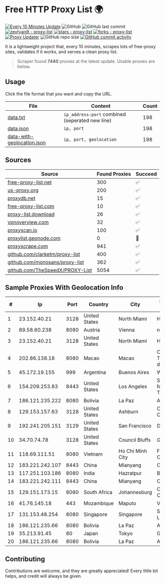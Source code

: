 
# Free HTTP Proxy List 🌍

[![Every 10 Minutes Update](https://github.com/mertguvencli/http-proxy-list/actions/workflows/main.yml/badge.svg?branch=main)](https://github.com/mertguvencli/http-proxy-list/actions/workflows/main.yml)
![GitHub](https://img.shields.io/github/license/mertguvencli/http-proxy-list)
![GitHub last commit](https://img.shields.io/github/last-commit/mertguvencli/http-proxy-list)
[![zevtyardt - proxy-list](https://img.shields.io/static/v1?label=zevtyardt&message=proxy-list&color=blue&logo=github)](https://github.com/zevtyardt/proxy-list "Go to GitHub repo")
[![stars - proxy-list](https://img.shields.io/github/stars/zevtyardt/proxy-list?style=social)](https://github.com/zevtyardt/proxy-list)
[![forks - proxy-list](https://img.shields.io/github/forks/zevtyardt/proxy-list?style=social)](https://github.com/zevtyardt/proxy-list)
[![Proxy Updater](https://github.com/zevtyardt/proxy-list/workflows/Proxy%20Updater/badge.svg)](https://github.com/zevtyardt/proxy-list/actions?query=workflow:"Proxy+Updater")
![GitHub repo size](https://img.shields.io/github/repo-size/zevtyardt/proxy-list)
[![GitHub commit activity](https://img.shields.io/github/commit-activity/m/zevtyardt/proxy-list?logo=commits)](https://github.com/zevtyardt/proxy-list/commits/main)

It is a lightweight project that, every 10 minutes, scrapes lots of free-proxy sites, validates if it works, and serves a clean proxy list.

> Scraper found **7440** proxies at the latest update. Usable proxies are below.

## Usage

Click the file format that you want and copy the URL.

|File|Content|Count|
|----|-------|-----|
|[data.txt](https://raw.githubusercontent.com/mertguvencli/http-proxy-list/main/proxy-list/data.txt)|`ip_address:port` combined (seperated new line)|198|
|[data.json](https://raw.githubusercontent.com/mertguvencli/http-proxy-list/main/proxy-list/data.json)|`ip, port`|198|
|[data-with-geolocation.json](https://raw.githubusercontent.com/mertguvencli/http-proxy-list/main/proxy-list/data-with-geolocation.json)|`ip, port, geolocation`|198|

## Sources

|Source|Found Proxies|Succeed|
|------|-------------|-------|
|[free-proxy-list.net](https://free-proxy-list.net)|300|✅|
|[us-proxy.org](https://www.us-proxy.org)|200|✅|
|[proxydb.net](http://proxydb.net)|15|✅|
|[free-proxy-list.com](https://free-proxy-list.com/?page=&port=&type%5B%5D=http&type%5B%5D=https&up_time=0&search=Search)|10|✅|
|[proxy-list.download](https://www.proxy-list.download/HTTP)|26|✅|
|[vpnoverview.com](https://vpnoverview.com/privacy/anonymous-browsing/free-proxy-servers)|32|✅|
|[proxyscan.io](https://www.proxyscan.io)|100|✅|
|[proxylist.geonode.com](https://proxylist.geonode.com/api/proxy-list?limit=300&page=1&sort_by=lastChecked&sort_type=desc&protocols=http,https)|0|🚫|
|[proxyscrape.com](https://api.proxyscrape.com/v2/?request=displayproxies&protocol=http&timeout=10000&country=all&ssl=all&anonymity=all)|941|✅|
|[github.com/clarketm/proxy-list](https://raw.githubusercontent.com/clarketm/proxy-list/master/proxy-list-raw.txt)|400|✅|
|[github.com/monosans/proxy-list](https://raw.githubusercontent.com/monosans/proxy-list/main/proxies/http.txt)|362|✅|
|[github.com/TheSpeedX/PROXY-List](https://raw.githubusercontent.com/TheSpeedX/PROXY-List/master/http.txt)|5054|✅|


## Sample Proxies With Geolocation Info

|#|Ip|Port|Country|City|Internet Service Provider|
|-|--|----|-------|----|-------------------------|
|1|23.152.40.21|3128|United States|North Miami|Host-Engine.com|
|2|89.58.60.238|8080|Austria|Vienna|netcup GmbH|
|3|23.152.40.21|3128|United States|North Miami|Host-Engine.com|
|4|202.86.138.18|8080|Macao|Macao|Companhia de Telecomunicacoes de Macau|
|5|45.172.19.155|999|Argentina|Buenos Aires|Wireless Provider|
|6|154.209.253.83|8443|United States|Los Angeles|Shanghai Ruisu Network Technology|
|7|186.121.235.222|8080|Bolivia|La Paz|AXS Bolivia S. A.|
|8|129.153.157.63|3128|United States|Ashburn|Oracle Corporation|
|9|192.241.205.151|3129|United States|San Francisco|DigitalOcean, LLC|
|10|34.70.74.78|3128|United States|Council Bluffs|Google LLC|
|11|118.69.111.51|8080|Vietnam|Ho Chi Minh City|FPT Telecom Company|
|12|183.221.242.107|8443|China|Mianyang|China Mobile|
|13|117.251.103.186|8080|India|Hazratpur|BSNL Internet|
|14|183.221.242.111|8443|China|Mianyang|China Mobile|
|15|129.151.173.15|8080|South Africa|Johannesburg|Oracle Corporation|
|16|41.76.145.18|443|Mozambique|Maputo|VM  S.A|
|17|131.153.48.254|8080|Singapore|Singapore|Secured Servers LLC|
|18|186.121.235.66|8080|Bolivia|La Paz|AXS Bolivia S. A.|
|19|35.213.91.45|80|Japan|Tokyo|Google LLC|
|20|186.121.235.66|8080|Bolivia|La Paz|AXS Bolivia S. A.|



## Contributing

Contributions are welcome, and they are greatly appreciated! Every
little bit helps, and credit will always be given.

